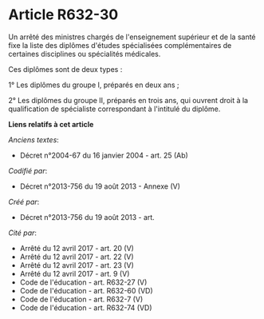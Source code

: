 # Article R632-30

Un arrêté des ministres chargés de l'enseignement supérieur et de la santé fixe la liste des diplômes d'études spécialisées
complémentaires de certaines disciplines ou spécialités médicales.

Ces diplômes sont de deux types :

1° Les diplômes du groupe I, préparés en deux ans ;

2° Les diplômes du groupe II, préparés en trois ans, qui ouvrent droit à la qualification de spécialiste correspondant à
l'intitulé du diplôme.

**Liens relatifs à cet article**

_Anciens textes_:

  - Décret n°2004-67 du 16 janvier 2004 - art. 25 (Ab)

_Codifié par_:

  - Décret n°2013-756 du 19 août 2013 -  Annexe (V)

_Créé par_:

  - Décret n°2013-756 du 19 août 2013 - art.

_Cité par_:

  - Arrêté du 12 avril 2017 - art. 20 (V)
  - Arrêté du 12 avril 2017 - art. 22 (V)
  - Arrêté du 12 avril 2017 - art. 23 (V)
  - Arrêté du 12 avril 2017 - art. 9 (V)
  - Code de l'éducation - art. R632-27 (V)
  - Code de l'éducation - art. R632-60 (VD)
  - Code de l'éducation - art. R632-7 (V)
  - Code de l'éducation - art. R632-74 (VD)
